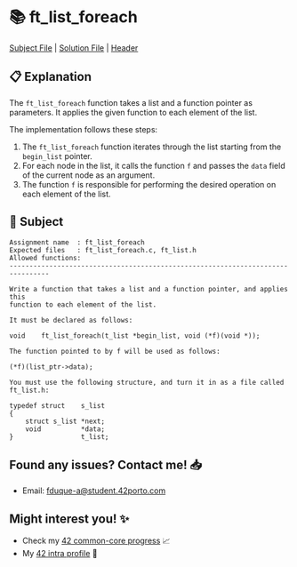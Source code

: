 # :books: ft_list_foreach

[Subject File](./subject.en.txt) | [Solution File](ft_list_foreach.c) | [Header](./ft_list.h)

## :clipboard: Explanation

The `ft_list_foreach` function takes a list and a function pointer as parameters. It applies the given function to each element of the list.

The implementation follows these steps:

1. The `ft_list_foreach` function iterates through the list starting from the `begin_list` pointer.
2. For each node in the list, it calls the function `f` and passes the `data` field of the current node as an argument.
3. The function `f` is responsible for performing the desired operation on each element of the list.

## :pencil: Subject

```
Assignment name  : ft_list_foreach
Expected files   : ft_list_foreach.c, ft_list.h
Allowed functions:
--------------------------------------------------------------------------------

Write a function that takes a list and a function pointer, and applies this
function to each element of the list.

It must be declared as follows:

void    ft_list_foreach(t_list *begin_list, void (*f)(void *));

The function pointed to by f will be used as follows:

(*f)(list_ptr->data);

You must use the following structure, and turn it in as a file called
ft_list.h:

typedef struct    s_list
{
    struct s_list *next;
    void          *data;
}                 t_list;

```

## Found any issues? Contact me! 📥

- Email: fduque-a@student.42porto.com

## Might interest you! :sparkles:

- Check my [42 common-core progress](https://github.com/fduquea/42cursus) :chart_with_upwards_trend:
- My [42 intra profile](https://profile.intra.42.fr/users/fduque-a) :bust_in_silhouette: